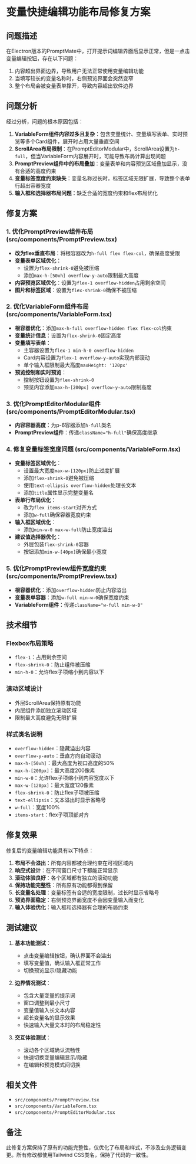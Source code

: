 # 变量快捷编辑功能布局修复方案

## 问题描述

在Electron版本的PromptMate中，打开提示词编辑界面后显示正常，但是一点击变量编辑按钮，存在以下问题：
1. 内容超出界面边界，导致用户无法正常使用变量编辑功能
2. 当填写较长的变量名称时，右侧预览界面会突然变窄
3. 整个布局会被变量表单撑开，导致内容超出软件边界

## 问题分析

经过分析，问题的根本原因包括：

1. **VariableForm组件内容过多且复杂**：包含变量统计、变量填写表单、实时预览等多个Card组件，展开时占用大量垂直空间
2. **ScrollArea布局限制**：在PromptEditorModular中，ScrollArea设置为`h-full`，但当VariableForm内容展开时，可能导致布局计算出现问题
3. **PromptPreview组件中的布局叠加**：变量表单和内容预览区域叠加显示，没有合适的高度约束
4. **变量标签宽度约束缺失**：变量名称过长时，标签区域无限扩展，导致整个表单行超出容器宽度
5. **输入框和选择器布局问题**：缺乏合适的宽度约束和flex布局优化

## 修复方案

### 1. 优化PromptPreview组件布局 (src/components/PromptPreview.tsx)

- **改为flex垂直布局**：将根容器改为`h-full flex flex-col`，确保高度受限
- **变量表单区域优化**：
  - 设置为`flex-shrink-0`避免被压缩
  - 添加`max-h-[50vh] overflow-y-auto`限制最大高度
- **内容预览区域优化**：设置为`flex-1 overflow-hidden`占用剩余空间
- **图片和标签区域**：设置为`flex-shrink-0`确保不被压缩

### 2. 优化VariableForm组件布局 (src/components/VariableForm.tsx)

- **根容器优化**：添加`max-h-full overflow-hidden flex flex-col`约束
- **变量统计信息**：设置为`flex-shrink-0`固定高度
- **变量填写表单**：
  - 主容器设置为`flex-1 min-h-0 overflow-hidden`
  - Card内容设置为`flex-1 overflow-y-auto`实现内部滚动
  - 单个输入框限制最大高度`maxHeight: '120px'`
- **预览控制和实时预览**：
  - 控制按钮设置为`flex-shrink-0`
  - 预览内容添加`max-h-[200px] overflow-y-auto`限制高度

### 3. 优化PromptEditorModular组件 (src/components/PromptEditorModular.tsx)

- **内容容器高度**：为p-6容器添加`h-full`类名
- **PromptPreview组件**：传递`className="h-full"`确保高度继承

### 4. 修复变量标签宽度问题 (src/components/VariableForm.tsx)

- **变量标签区域优化**：
  - 设置最大宽度`max-w-[120px]`防止过度扩展
  - 添加`flex-shrink-0`避免被压缩
  - 使用`text-ellipsis overflow-hidden`处理长文本
  - 添加`title`属性显示完整变量名
- **表单行布局优化**：
  - 改为`flex items-start`对齐方式
  - 添加`w-full`确保容器宽度约束
- **输入框区域优化**：
  - 添加`min-w-0 max-w-full`防止宽度溢出
- **建议值选择器优化**：
  - 外层包装`flex-shrink-0`容器
  - 按钮添加`min-w-[40px]`确保最小宽度

### 5. 优化PromptPreview组件宽度约束 (src/components/PromptPreview.tsx)

- **根容器优化**：添加`overflow-hidden`防止内容溢出
- **变量表单容器**：添加`w-full min-w-0`确保宽度约束
- **VariableForm组件**：传递`className="w-full min-w-0"`

## 技术细节

### Flexbox布局策略
- `flex-1`：占用剩余空间
- `flex-shrink-0`：防止组件被压缩
- `min-h-0`：允许flex子项缩小到内容以下

### 滚动区域设计
- 外层ScrollArea保持原有功能
- 内层组件添加独立滚动区域
- 限制最大高度避免无限扩展

### 样式类名说明
- `overflow-hidden`：隐藏溢出内容
- `overflow-y-auto`：垂直方向自动滚动
- `max-h-[50vh]`：最大高度为视口高度的50%
- `max-h-[200px]`：最大高度200像素
- `min-w-0`：允许flex子项缩小到内容宽度以下
- `max-w-[120px]`：最大宽度120像素
- `flex-shrink-0`：防止flex子项被压缩
- `text-ellipsis`：文本溢出时显示省略号
- `w-full`：宽度100%
- `items-start`：flex子项顶部对齐

## 修复效果

修复后的变量编辑功能具有以下特点：

1. **布局不会溢出**：所有内容都被合理约束在可视区域内
2. **响应式设计**：在不同窗口尺寸下都能正常显示
3. **滚动体验良好**：各个区域都有独立的滚动功能
4. **保持功能完整性**：所有原有功能都得到保留
5. **长变量名处理**：变量标签有合适的宽度限制，过长时显示省略号
6. **预览界面稳定**：右侧预览界面宽度不会因变量输入而变化
7. **输入体验优化**：输入框和选择器有合理的布局约束

## 测试建议

1. **基本功能测试**：
   - 点击变量编辑按钮，确认界面不会溢出
   - 填写变量值，确认输入框正常工作
   - 切换预览显示/隐藏功能

2. **边界情况测试**：
   - 包含大量变量的提示词
   - 窗口调整到最小尺寸
   - 变量值输入长文本内容
   - 超长变量名的显示效果
   - 快速输入大量文本时的布局稳定性

3. **交互体验测试**：
   - 滚动各个区域确认流畅性
   - 快速切换变量编辑显示/隐藏
   - 在编辑和预览模式间切换

## 相关文件

- `src/components/PromptPreview.tsx`
- `src/components/VariableForm.tsx` 
- `src/components/PromptEditorModular.tsx`

## 备注

此修复方案保持了原有的功能完整性，仅优化了布局和样式，不涉及业务逻辑变更。所有修改都使用Tailwind CSS类名，保持了代码的一致性。
